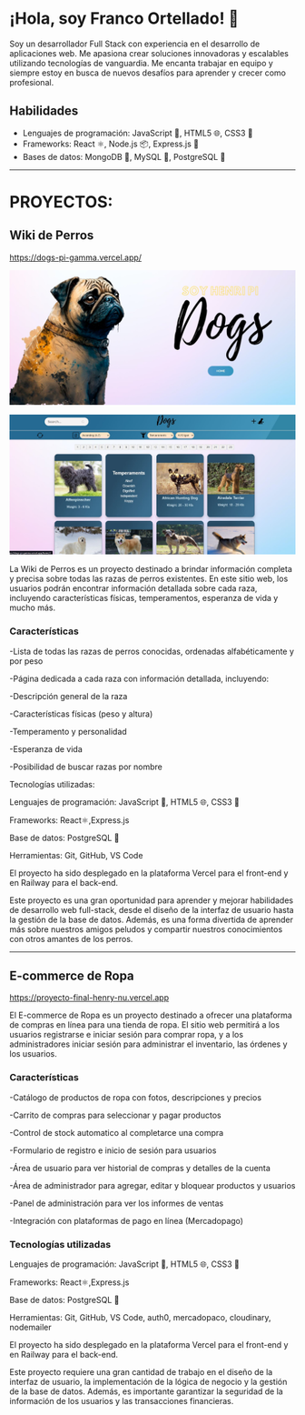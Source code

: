 # ¡Hola, soy Franco Ortellado! 👋
Soy un desarrollador Full Stack con experiencia en el desarrollo de aplicaciones web. Me apasiona crear soluciones innovadoras y escalables utilizando tecnologías de vanguardia. Me encanta trabajar en equipo y siempre estoy en busca de nuevos desafíos para aprender y crecer como profesional.

## Habilidades
- Lenguajes de programación: JavaScript 🚀, HTML5 🌐, CSS3 🎨
- Frameworks: React ⚛️, Node.js 📦, Express.js 🚂
- Bases de datos: MongoDB 🍃, MySQL 🐬, PostgreSQL 🐘

---------------------------------------------------------------------------------------------------------------------------------------------


# PROYECTOS:


## Wiki de Perros

https://dogs-pi-gamma.vercel.app/

![alt text](https://github.com/Franco-ortellado/Franco-ortellado/blob/main/Captura.JPG)

![alt text](https://github.com/Franco-ortellado/Franco-ortellado/blob/main/Captura2.JPG)

La Wiki de Perros es un proyecto destinado a brindar información completa y precisa sobre todas las razas de perros existentes. En este sitio web, los usuarios podrán encontrar información detallada sobre cada raza, incluyendo características físicas, temperamentos, esperanza de vida y mucho más.

### Características

-Lista de todas las razas de perros conocidas, ordenadas alfabéticamente y por peso

-Página dedicada a cada raza con información detallada, incluyendo:

-Descripción general de la raza

-Características físicas (peso y altura)

-Temperamento y personalidad

-Esperanza de vida

-Posibilidad de buscar razas por nombre


Tecnologías utilizadas:

Lenguajes de programación: JavaScript 🚀, HTML5 🌐, CSS3 🎨

Frameworks: React⚛️,Express.js

Base de datos: PostgreSQL 🐘

Herramientas: Git, GitHub, VS Code

El proyecto ha sido desplegado en la plataforma Vercel para el front-end y en Railway para el back-end.

Este proyecto es una gran oportunidad para aprender y mejorar habilidades de desarrollo web full-stack, desde el diseño de la interfaz de usuario hasta la gestión de la base de datos. Además, es una forma divertida de aprender más sobre nuestros amigos peludos y compartir nuestros conocimientos con otros amantes de los perros.

------------------------------------------------------------------------------------------------------------------------------------------
## E-commerce de Ropa
https://proyecto-final-henry-nu.vercel.app

El E-commerce de Ropa es un proyecto destinado a ofrecer una plataforma de compras en línea para una tienda de ropa. El sitio web permitirá a los usuarios registrarse e iniciar sesión para comprar ropa, y a los administradores iniciar sesión para administrar el inventario, las órdenes y los usuarios.

### Características

-Catálogo de productos de ropa con fotos, descripciones y precios

-Carrito de compras para seleccionar y pagar productos

-Control de stock automatico al completarce una compra

-Formulario de registro e inicio de sesión para usuarios

-Área de usuario para ver historial de compras y detalles de la cuenta

-Área de administrador para agregar, editar y bloquear productos y usuarios

-Panel de administración para ver los informes de ventas

-Integración con plataformas de pago en línea (Mercadopago)

### Tecnologías utilizadas

Lenguajes de programación: JavaScript 🚀, HTML5 🌐, CSS3 🎨

Frameworks: React⚛️,Express.js

Base de datos: PostgreSQL 🐘

Herramientas: Git, GitHub, VS Code, auth0, mercadopaco, cloudinary, nodemailer

El proyecto ha sido desplegado en la plataforma Vercel para el front-end y en Railway para el back-end.

Este proyecto requiere una gran cantidad de trabajo en el diseño de la interfaz de usuario, la implementación de la lógica de negocio y la gestión de la base de datos. Además, es importante garantizar la seguridad de la información de los usuarios y las transacciones financieras.
